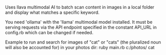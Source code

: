 Uses llava multimodal AI to batch scan content in images in a local folder and display what matches a specific keyword.

You need 'ollama' with the 'llama' multimodal model installed.
It must be serving requests via the API endpoint specified in the constant API_URL in config.rb which can be changed if needed.

Example to run and search for images of "cat" or "cats" (the pluralized noun will also be accounted for) in your photos dir:
ruby main.rb c:/photos/ cat
